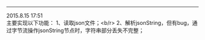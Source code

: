 ---
2015.8.15 17:51<br/>
主要实现以下功能：
1、读取json文件；<b/r>
2、解析jsonString，但有bug，通过字节流操作jsonString节点时，字符串部分丢失不完整；<br/>